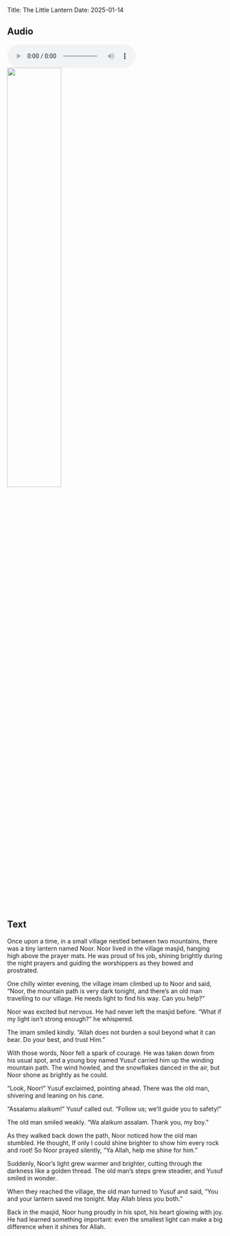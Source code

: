 Title: The Little Lantern
Date: 2025-01-14


## Audio

<audio controls>
    <source src="|static|/audio/the-little-lantern.mp3" type="audio/mpeg">
    <source src="|static|/audio/the-little-lantern.m4a" type="audio/mp4">
    Your browser does not support playing the story audio! 😭
</audio>

<img style="width: 50%; height: 50%;" src="|static|/images/jannah-journeys/the-little-lantern.png" />

## Text

Once upon a time, in a small village nestled between two mountains, there was a tiny lantern named Noor. Noor lived in the village masjid, hanging high above the prayer mats. He was proud of his job, shining brightly during the night prayers and guiding the worshippers as they bowed and prostrated.

One chilly winter evening, the village imam climbed up to Noor and said, “Noor, the mountain path is very dark tonight, and there’s an old man travelling to our village. He needs light to find his way. Can you help?”

Noor was excited but nervous. He had never left the masjid before. “What if my light isn’t strong enough?” he whispered.

The imam smiled kindly. “Allah does not burden a soul beyond what it can bear. Do your best, and trust Him.”

With those words, Noor felt a spark of courage. He was taken down from his usual spot, and a young boy named Yusuf carried him up the winding mountain path. The wind howled, and the snowflakes danced in the air, but Noor shone as brightly as he could.

“Look, Noor!” Yusuf exclaimed, pointing ahead. There was the old man, shivering and leaning on his cane.

“Assalamu alaikum!” Yusuf called out. “Follow us; we’ll guide you to safety!”

The old man smiled weakly. “Wa alaikum assalam. Thank you, my boy.”

As they walked back down the path, Noor noticed how the old man stumbled. He thought, If only I could shine brighter to show him every rock and root! So Noor prayed silently, “Ya Allah, help me shine for him.”

Suddenly, Noor’s light grew warmer and brighter, cutting through the darkness like a golden thread. The old man’s steps grew steadier, and Yusuf smiled in wonder.

When they reached the village, the old man turned to Yusuf and said, “You and your lantern saved me tonight. May Allah bless you both.”

Back in the masjid, Noor hung proudly in his spot, his heart glowing with joy. He had learned something important: even the smallest light can make a big difference when it shines for Allah.
